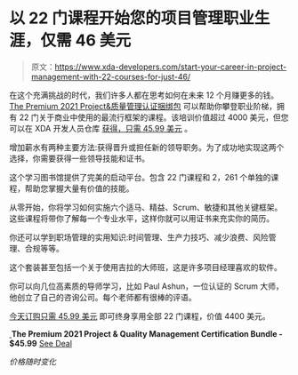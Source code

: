 # 以 22 门课程开始您的项目管理职业生涯，仅需 46 美元

> 原文：<https://www.xda-developers.com/start-your-career-in-project-management-with-22-courses-for-just-46/>

在这个充满挑战的时代，我们许多人都在思考如何在未来 12 个月赚更多的钱。[The Premium 2021 Project&质量管理认证捆绑包](https://depot.xda-developers.com/sales/the-premium-2021-project-quality-management-certification-bundle?utm_source=xda-developers.com&utm_medium=referral&utm_campaign=the-premium-2021-project-quality-management-certification-bundle&utm_term=scsf-459447&utm_content=a0x1P000004YrpeQAC&scsonar=1) 可以帮助你攀登职业阶梯，拥有 22 门关于商业中使用的最流行框架的课程。该培训价值超过 4000 美元，但您可以在 XDA 开发人员仓库 [获得，只需 45.99 美元](https://depot.xda-developers.com/sales/the-premium-2021-project-quality-management-certification-bundle?utm_source=xda-developers.com&utm_medium=referral&utm_campaign=the-premium-2021-project-quality-management-certification-bundle&utm_term=scsf-459447&utm_content=a0x1P000004YrpeQAC&scsonar=1) 。

增加薪水有两种主要方法:获得晋升或担任新的领导职务。为了成功地实现这两个选择，你需要获得一些领导技能和证书。

这个学习图书馆提供了完美的启动平台。包含 22 门课程和 2，261 个单独的课程，帮助您掌握大量有价值的技能。

从零开始，你将学习如何实施六个适马、精益、Scrum、敏捷和其他关键框架。这些课程将带你了解每一个专业水平，这样你就可以用证书来充实你的简历。

你还可以学到职场管理的实用知识:时间管理、生产力技巧、减少浪费、风险管理、合规等等。

这个套装甚至包括一个关于使用吉拉的大师班，这是许多项目经理喜欢的软件。

你可以向几位高素质的导师学习，比如 Paul Ashun，一位认证的 Scrum 大师，他创立了自己的咨询公司。每个老师都有很棒的评语。

[今天订购只需 45.99 美元](https://depot.xda-developers.com/sales/the-premium-2021-project-quality-management-certification-bundle?utm_source=xda-developers.com&utm_medium=referral&utm_campaign=the-premium-2021-project-quality-management-certification-bundle&utm_term=scsf-459447&utm_content=a0x1P000004YrpeQAC&scsonar=1) 即可终身享用全部 22 门课程，价值 4400 美元。

[ ](https://depot.xda-developers.com/sales/the-premium-2021-project-quality-management-certification-bundle?utm_source=xda-developers.com&utm_medium=referral-cta&utm_campaign=the-premium-2021-project-quality-management-certification-bundle&utm_term=scsf-459447&utm_content=a0x1P000004YrpeQAC&scsonar=1)**The Premium 2021 Project & Quality Management Certification Bundle - $45.99** [See Deal](https://depot.xda-developers.com/sales/the-premium-2021-project-quality-management-certification-bundle?utm_source=xda-developers.com&utm_medium=referral-cta&utm_campaign=the-premium-2021-project-quality-management-certification-bundle&utm_term=scsf-459447&utm_content=a0x1P000004YrpeQAC&scsonar=1)

*价格随时变化*